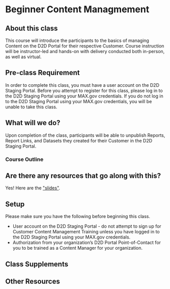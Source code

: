 
# Beginner Content Managmement

## About this class

This course will introduce the participants to the basics of managing Content on the D2D Portal for their respective Customer.
Course instruction will be instructor-led and hands-on with delivery conducted both in-person, as well as virtual.

## Pre-class Requirement

In order to complete this class, you must have a user account on the D2D Staging Portal.
Before you attempt to register for this class, please log in to the D2D Staging Portal using your MAX.gov credentials.
If you do not log in to the D2D Staging Portal using your MAX.gov credentials, you will be unable to take this class.

## What will we do?

Upon completion of the class, participants will be able to unpublish Reports, Report Links, and Datasets they created for their Customer in the D2D Staging Portal.

### Course Outline

## Are there any resources that go along with this?
Yes! Here are the ["slides"](#).

## Setup
Please make sure you have the following before beginning this class.

* User account on the D2D Staging Portal - do not attempt to sign up for Customer Content Management Training unless you have logged in to the D2D Staging Portal using your MAX.gov credentials.
* Authorization from your organization’s D2D Portal Point-of-Contact for you to be trained as a Content Manager for your organization.

## Class Supplements

## Other Resources
